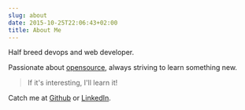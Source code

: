 ```yaml
---
slug: about
date: 2015-10-25T22:06:43+02:00
title: About Me
---
```


Half breed devops and web developer.

Passionate about [opensource](http://resume.github.com/?erikzaadi), always striving to learn something new.

> If it's interesting, I'll learn it!

Catch me at [Github](https://github.com/erikzaadi) or [LinkedIn](https://linkedin.com/in/erikzaadi).
